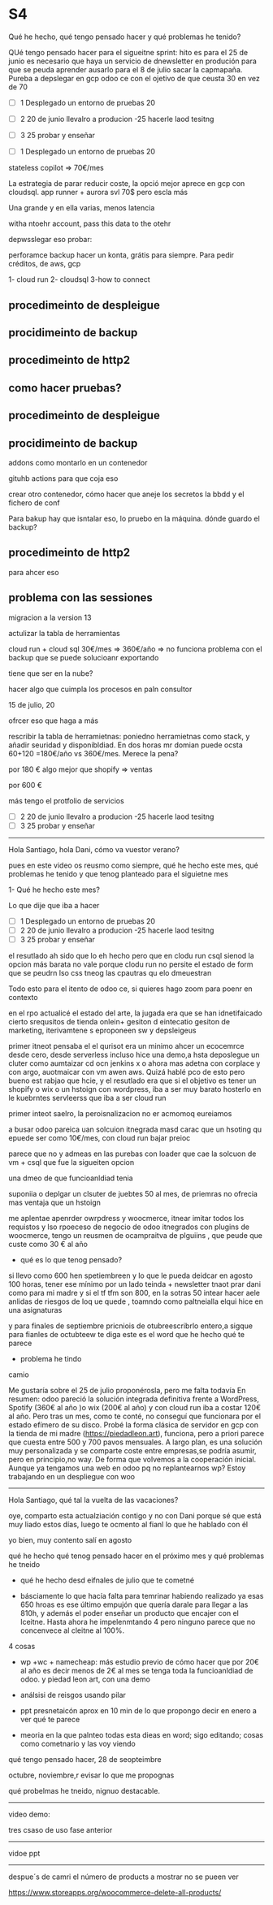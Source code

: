 # S4

Qué he hecho, qué tengo pensado hacer y qué problemas he tenido?

QUé tengo pensado hacer para el sigueitne sprint: hito es para el 25 de junio es necesario que haya un servicio de dnewsletter en produción para que se peuda aprender ausarlo para el 8 de julio sacar la capmapaña. Pureba a depslegar en gcp odoo ce con el ojetivo de que ceusta 30 en vez de 70

- [ ] 1 Desplegado un entorno de pruebas 20
- [ ] 2 20 de junio llevalro a producion -25 hacerle laod tesitng
- [ ] 3 25 probar y enseñar


- [ ] 1 Desplegado un entorno de pruebas 20

stateless copilot => 70€/mes

La estrategia de parar reducir coste, la opció mejor aprece en gcp con cloudsql. app runner + aurora svl 70$ pero escla más

Una grande y en ella varias, menos latencia

witha ntoehr account, pass this data to the otehr

depwsslegar eso probar:

perforamce
backup
hacer un konta, grátis para siempre. Para pedir créditos, de aws, gcp


1- cloud run 
2- cloudsql
3-how to connect


## procedimeinto de despleigue
## procidimeinto de backup
## procedimeinto de http2
como hacer pruebas?
---------

## procedimeinto de despleigue
## procidimeinto de backup

addons como montarlo en un contenedor

gituhb actions para que coja eso

crear otro contenedor, cómo hacer que aneje los secretos la bbdd y el fichero de conf

Para bakup hay que isntalar eso, lo pruebo en la máquina. dónde guardo el backup?

## procedimeinto de http2

para ahcer eso

## problema con las sessiones

migracion a la version 13


actulizar la tabla de herramientas

cloud run + cloud sql 30€/mes => 360€/año => no funciona
problema con el backup que se puede solucioanr exportando

tiene que ser en la nube?

hacer algo que cuimpla los procesos en paln consultor

15 de julio, 20

ofrcer eso que haga a más


rescribir la tabla de herramietnas: poniedno herramietnas como stack, y añadir seuridad y disponibldiad. En dos horas mr domian puede ocsta 60+120 =180€/año vs 360€/mes. Merece la pena?


por 180 € algo mejor que shopify => ventas
 
 por 600 €
 
 más tengo el protfolio de servicios
 
 

- [ ] 2 20 de junio llevalro a producion -25 hacerle laod tesitng
- [ ] 3 25 probar y enseñar

----------

Hola Santiago, hola Dani, cómo va vuestor verano?

pues en este video os reusmo como siempre, qué he hecho este mes, qué problemas he tenido y que tenog planteado para el siguietne mes

1- Qué he hecho este mes?

Lo que dije que iba a hacer 

- [ ] 1 Desplegado un entorno de pruebas 20
- [ ] 2 20 de junio llevalro a producion -25 hacerle laod tesitng
- [ ] 3 25 probar y enseñar

el resutlado ah sido que lo eh hecho pero que en clodu run csql sienod la opcion más barata no vale porque clodu run no persite el estado de form que se peudrn lso css tneog las cpautras qu elo dmeuestran


Todo esto para el itento de odoo ce, si quieres hago zoom para poenr en contexto

en el rpo actualicé el estado del arte, la jugada era que se han idnetifaicado cierto srequsitos  de tienda onlein+ gesiton d eintecatio gesiton de marketing, iterivamtene s eproponeen sw y depsleigeus

primer itneot pensaba el el qurisot era un minimo ahcer un ecocemrce desde cero, desde serverless incluso hice una demo,a hsta deposlegue un cluter como aumtaizar cd ocn jenkins x o ahora mas adetna con corplace y con argo, auotmaicar con vm awen aws. Quizá hablé pco de esto pero bueno est rabjao que hcie, y el resutlado era que si el objetivo es tener un shopify o wix  o un hstoign con wordpress, iba a ser muy barato hosterlo en le kuebrntes servleerss que iba a ser cloud run

primer inteot saelro, la peroisnalizacion no er acmomoq eureiamos

a busar odoo pareica uan solcuion itnegrada masd carac que un hsoting qu epuede ser como 10€/mes, con cloud run bajar preioc

parece que no y admeas en las purebas con loader que cae la solcuon de vm + csql que fue la sigueiten opcion

una dmeo de que funcioanldiad tenia

suponiia o deplgar un clsuter de juebtes 50 al mes, de priemras no ofrecia mas ventaja que un hstoign

me aplentae apenrder owrpdress y woocmerce, itnear imitar todos los requistos y lso rpoeceso de negocio de odoo itnegrados con plugins de woocmerce, tengo un reusmen de ocampraitva de plguiins , que peude que custe como 30 € al año

- qué es lo que tenog pensado?

si llevo como 600 hen spetiembreen y lo que le pueda deidcar en agosto 100 horas, tener ese mínimo por un lado teinda + newsletter tnaot prar dani como para mi madre y si el tf tfm son 800, en la sotras 50 intear hacer aele anlidas de riesgos de loq ue quede , toamndo como paltneialla elqui hice en una asignaturas

y para finales de septiembre pricniois de otubreescribrlo entero,a sigque para fianles de octubteew te diga este es el word que he hecho qué te parece


- problema he tindo

camio









  Me gustaría sobre el 25 de julio proponérosla, pero me falta todavía  En resumen: odoo pareció la solución integrada definitiva frente a WordPress, Spotify (360€ al año )o wix (200€ al año) y con cloud run iba a costar 120€ al año. Pero tras un mes, como te conté, no conseguí que funcionara por el estado efímero de su disco. Probé la forma clásica de servidor en gcp con la tienda de mi madre (https://piedadleon.art), funciona, pero a priori parece que cuesta entre 500 y 700 pavos mensuales. A largo plan, es una solución muy personalizada y se comparte coste entre empresas,se podría asumir, pero en principio,no way. De forma que volvemos a la cooperación inicial. Aunque ya tengamos una web en odoo pq no replantearnos wp? Estoy trabajando en un despliegue con woo
  
  
  --------------------------------
  
  Hola Santiago, qué tal la vuelta de las vacaciones?
  
  oye, comparto esta actualziación contigo y no con Dani porque sé que está muy liado estos días, luego te ocmento al fianl  lo que he hablado con él
  
  yo bien, muy contento salí en agosto
  
  qué he hecho qué tenog pensado hacer en el próximo mes y qué problemas he tneido
  
 - qué he hecho desd eifnales de julio que te cometné
  
 -  básciamente lo que hacía falta para temrinar habiendo realizado ya esas 650 hroas es ese último empujón que quería darale para llegar a las 810h, y además el poder enseñar un producto que encajer con el lceitne. Hasta ahora he impelenmtando 4 pero ninguno parece que no concenvece al cleitne al 100%.

4 cosas

-  wp +wc + namecheap: más estudio previo de cómo hacer que por 20€ al año  es decir menos de 2€ al mes se tenga toda la funcioanldiad de odoo. y piedad leon art, con una demo

- análsisi de reisgos usando pilar

- ppt presnetaicón aprox en 10 min de lo que propongo decir en enero a ver qué te parece

- meoria en la que palnteo todas esta dieas en word; sigo editando; cosas como cometnario y las voy viendo


qué tengo pensado hacer, 28 de seopteimbre

octubre, noviembre,r evisar lo que me propognas

qué probelmas he tneido, nignuo destacable.


-----------------------

video demo:

tres csaso de uso fase anterior

--------------

vidoe ppt


--------------------

despue´s de camri el número de products a mostrar no se pueen ver

https://www.storeapps.org/woocommerce-delete-all-products/
  
